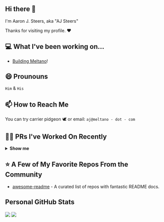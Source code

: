 ## Hi there 👋

I'm Aaron J. Steers, aka "AJ Steers"

Thanks for visiting my profile. ♥

## 💻 What I've been working on...

- [Building Meltano](www.meltano.com)!

## 😄 Prounouns

`Him` & `His`

## 📫 How to Reach Me

You can try carrier pidgeon 🕊 or email: `aj@meltano - dot - com`

## 👨‍💻 PRs I've Worked On Recently

<details><summary><b>Show me</b></summary>

- https://github.com/hashicorp/vscode-terraform/pull/430
- https://github.com/cloudposse/terraform-aws-key-pair/issues/41
- https://github.com/mingrammer/diagrams/pull/38

</details>

## ⭐ A Few of My Favorite Repos From the Community

- [awesome-readme](https://github.com/matiassingers/awesome-readme) - A curated list of repos with fantastic README docs.

<!--
-  I’m currently working on ...
- 🌱 I’m currently learning ...
- 👯 I’m looking to collaborate on ...
- 🤔 I’m looking for help with ...
- 💬 Ask me about ...
- 📫 How to reach me: ...
- 😄 Pronouns: ...
- ⚡ Fun fact: ...
-->

## Personal GitHub Stats


<img align="center" src="https://github-readme-stats.vercel.app/api/top-langs?username=aaronsteers&hide=css&layout=compact" />
<img align="center" src="https://github-readme-stats.vercel.app/api?username=aaronsteers&show_icons=true&count_private=true&include_all_commits=true&hide_rank=true" />

